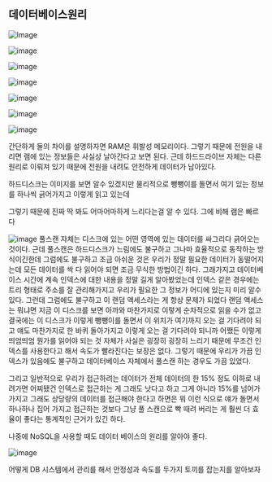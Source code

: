 ## 데이터베이스원리

![Image](https://github.com/user-attachments/assets/45d30391-73b3-4bdd-889c-2114800e0eef)

![image](https://github.com/user-attachments/assets/1330d420-2cc6-4351-aedf-0fcc36ca8000)

![image](https://github.com/user-attachments/assets/1589b7f9-b072-4e93-87ae-e1e1dc2985fe)

![image](https://github.com/user-attachments/assets/2cfe3306-1292-4af1-8f48-df9e5dfbd6e4)

![image](https://github.com/user-attachments/assets/342038ef-621e-4071-9e4a-28dbd8afe1a7)

![image](https://github.com/user-attachments/assets/f783cb9b-eb85-4f9b-ac51-08e59a8b6270)

![image](https://github.com/user-attachments/assets/022d5035-a36e-47e5-8fb7-7ff82698f45c)

간단하게 둘의 차이를 설명하자면 RAM은 휘발성 메모리이다. 그렇기 때문에 전원을 내리면 램에 있는 정보들은 사실상 날아간다고 보면 된다.
근데 하드드라이브 자체는 다른 원리로 이뤄져 있기 때문에 전원을 내려도 안전하게 데이터가 남아있다.

하드디스크는 이미지를 보면 알수 있겠지만 물리적으로 뺑뺑이를 돌면서 여기 있는 정보를 하나씩 긁어가지고 이렇게 읽고 있는데 

그렇기 때문에 진짜 딱 봐도 어마어마하게 느리다는걸 알 수 있다. 그에 비해 램은 빠르다

![image](https://github.com/user-attachments/assets/83e74a6d-8daa-49eb-b97a-2c5d46709f9a)
풀스캔 자체는 디스크에 있는 어떤 영역에 있는 데이터를 싸그리다 긁어오는 것이다. 근데 풀스캔은 하드디스크가 느림에도 불구하고 
그나마 효율적으로 동작하는 방식이긴한데 그럼에도 불구하고 조금 아쉬운 것은 우리가 정말 필요한 데이터가 동떨어지는데 모든 데이터를 싹 다 읽어야 되면 조금 무식한 방법이긴 하다.
그래가지고 데이터베이스 시간에 계속 인덱스에 대한 내용을 정말 길게 알아봤었는데 인덱스 같은 경우에는 트리 형태로 주소를 잘 관리해가지고 우리가 필요한 그 정보가 어디에 있는지 미리 알수있다.
그런데 그럼에도 불구하고 이 랜덤 액세스라는 게 항상 문제가 되었다 랜덤 액세스는 뭐냐면 지금 이 디스크를 보면 아까와 마찬가지로 이렇게 순차적으로 읽을 수가 없고 
결국에는 이 디스크가 이렇게 뺑뺑이를 돌면서 이 위치가 여기까지 오는 걸 기다려야 되고 얘도 마찬가지로 한 바퀴 돌아가지고 이렇게 오는 걸 기다려야 되니까 
어쨌든 이렇게 띄엄띄엄 뭔가를 읽어야 되는 것 자체가 사실은 굉장히 굉장히 느리기 때문에 무조건 인덱스를 사용한다고 해서 속도가 빨라진다는 보장은 없다.
그렇기 때문에 우리가 가끔 인덱스가 있음에도 불구하고 데이터베이스 자체에서 풀스캔 하는 경우도 가끔 있었다.

그리고 일반적으로 우리가 접근하려는 데이터가 전체 데이터의 한 15% 정도 이하로 내려가면 어찌됐건 인덱스로 접근하는 게 그래도 낫다고 하고 그게 아니라 15%를 넘어가 가지고 
그래도 상당량의 데이터를 접근해야 한다고 하면은 뭐 이런 식으로 얘가 돌면서 하나하나 집어 가지고 접근하는 것보다 그냥 풀 스캔으로 빡 때려 버리는 게 훨씬 더 효율이 좋다는 통계적인 근거가 있긴 하다.

나중에 NoSQL을 사용할 때도 데이터 베이스의 원리를 알아야 좋다.

![image](https://github.com/user-attachments/assets/941a3fc9-6744-45b7-a136-a13bf8146c8a)

어떻게 DB 시스템에서 관리를 해서 안정성과 속도를 두가지 토끼를 잡는지를 알아보자
